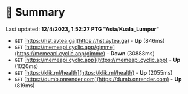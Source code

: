 # 📖 Summary
Last updated: **12/4/2023, 1:52:27 PTG "Asia/Kuala_Lumpur"**

- `GET` [https://hst.aytea.ga](https://hst.aytea.ga) - **Up** (846ms)
- `GET` [https://memeapi.cyclic.app/gimme](https://memeapi.cyclic.app/gimme) - **Down** (30888ms)
- `GET` [https://memeapi.cyclic.app](https://memeapi.cyclic.app) - **Up** (1020ms)
- `GET` [https://klik.ml/health](https://klik.ml/health) - **Up** (2055ms)
- `GET` [https://dumb.onrender.com](https://dumb.onrender.com) - **Up** (819ms)
